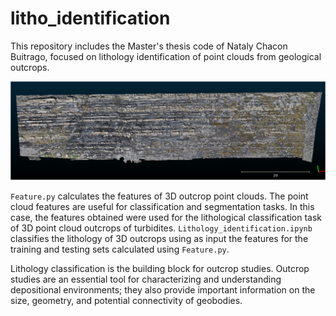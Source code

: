# litho_identification

This repository includes the Master's thesis code of Nataly Chacon Buitrago, focused on lithology identification of point clouds from geological outcrops. 

![](/gaspe.png "Point cloud of the turbidites of the Cloridorme formation in the Gaspe Peninsula in Canada")

`Feature.py` calculates the features of 3D outcrop point clouds. The point cloud features are useful for classification and segmentation tasks.
In this case, the features obtained were used for the lithological classification task of 3D point cloud outcrops of turbidites. 
`Lithology_identification.ipynb` classifies the lithology of 3D outcrops using as input the features for the training and testing sets calculated using `Feature.py`.

Lithology classification is the building block for outcrop studies. Outcrop studies are an essential tool for characterizing and understanding 
depositional environments; they also provide important information on the size, geometry, and potential connectivity of geobodies.

